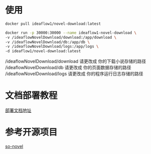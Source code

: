 

# 使用

```bash
docker pull ideaflow1/novel-download:latest

docker run -p 30000:30000 --name ideaflow1-novel-download \
-v /ideaflowNovelDownload/download:/app/download \
-v /ideaflowNovelDownload/db:/app/db \
-v /ideaflowNovelDownload/logs:/app/logs \
-d ideaflow1/novel-download:latest

```

/ideaflowNovelDownload/download 请更改成 你的下载小说存储的路径
/ideaflowNovelDownload/db  请更改成 你的页面数据存储的路径
/ideaflowNovelDownload/logs  请更改成 你的程序运行日志存储的路径

# 文档部署教程
[部署文档地址](https://www.ideaflow.top/article/82)


# 参考开源项目
 [so-novel](https://github.com/freeok/so-novel)
